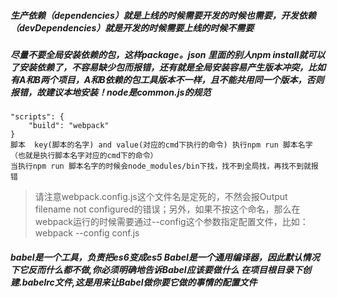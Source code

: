 ##### 生产依赖（dependencies）就是上线的时候需要开发的时候也需要，开发依赖（devDependencies）就是开发的时候需要上线的时候不需要
##### 尽量不要全局安装依赖的包，这样package。json 里面的别人npm install就可以了安装依赖了，不容易缺少包而报错，还有就是全局安装容易产生版本冲突，比如有A和B两个项目，A和B依赖的包工具版本不一样，且不能共用同一个版本，否则报错，故建议本地安装！node是common.js的规范
```
"scripts": {
    "build": "webpack"
}
脚本  key(脚本的名字) and value(对应的cmd下执行的命令) 执行npm run 脚本名字（也就是执行脚本名字对应的cmd下的命令）
当执行npm run 脚本名字的时候会node_modules/bin下找，找不到全局找，再找不到就报错
```
> 请注意webpack.config.js这个文件名是定死的，不然会报Output filename not configured的错误；另外，如果不按这个命名，那么在webpack运行的时候需要通过--config这个参数指定配置文件，比如：webpack --config conf.js
##### babel是一个工具，负责把es6变成es5 Babel是一个通用编译器，因此默认情况下它反而什么都不做,你必须明确地告诉Babel应该要做什么 在项目根目录下创建.babelrc文件,这是用来让Babel做你要它做的事情的配置文件